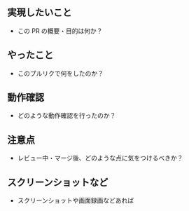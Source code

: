 ## 実現したいこと

- この PR の概要・目的は何か？

## やったこと

- このプルリクで何をしたのか？

## 動作確認

- どのような動作確認を行ったのか？

## 注意点

- レビュー中・マージ後、どのような点に気をつけるべきか？

## スクリーンショットなど

- スクリーンショットや画面録画などあれば
